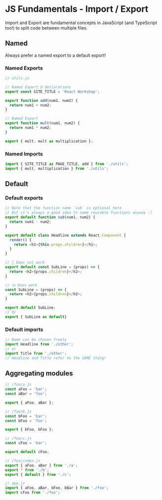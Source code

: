 # JS Fundamentals - Import / Export

Import and Export are fundamental concepts in JavaScript (and TypeScript too!) to split code between multiple files.

## Named

Always prefer a named export to a default export!

### Named Exports

```js
// utils.js

// Named Export @ declarations
export const SITE_TITLE = 'React Workshop';

export function add(num1, num2) {
  return num1 + num2;
}

// Named Export
export function mult(num1, num2) {
  return num1 * num2;
}

export { mult, mult as multiplication };
```

### Named Imports

```js
import { SITE_TITLE as PAGE_TITLE, add } from './utils';
import { mult, multiplication } from './utils';
```

## Default

### Default exports

```js
// Note that the function name `sub` is optional here
// But it's always a good idea to name reusable functions anyway :)
export default function sub(num1, num2) {
  return num1 - num2;
}

export default class Headline extends React.Component {
  render() {
    return <h1>{this.props.children}</h1>;
  }
}

// 🚫 Does not work
export default const SubLine = (props) => {
  return <h2>{props.children}</h2>;
}

// 👍 Does work
const SubLine = (props) => {
  return <h2>{props.children}</h2>;
}

export default SubLine;
// Or
export { SubLine as default}
```

### Default imports

```js
// Name can be chosen freely
import Headline from './other';
// or
import Title from './other';
// Headline and Title refer to the SAME thing!
```

## Aggregating modules

```js
// /foo/a.js
const aFoo = 'bar';
const aBar = 'foo';

export { aFoo, aBar };
```

```js
// /foo/b.js
const bFoo = 'bar';
const bFoo = 'foo';

export { bFoo, bFoo };
```

```js
// /foo/c.js
const cFoo = 'bar';

export default cFoo;
```

```js
// /foo/index.js
export { aFoo, aBar } from './a';
export * from './b';
export { default } from './c';
```

```js
// app.js
import { aFoo, aBar, bFoo, bBar } from './foo';
import cFoo from './foo';
```
